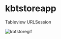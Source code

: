 # kbtstoreapp

Tableview
URLSession

![kbtstoregif](https://user-images.githubusercontent.com/116390091/219877095-e3c46d77-84a6-4941-bf74-54a58e060329.gif)

